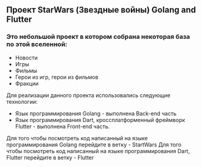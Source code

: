 ## Проект StarWars (Звездные войны) Golang and Flutter
### Это небольшой проект в котором собрана некоторая база по этой вселенной:
*   Новости   
*   Игры
*   Фильмы
*   Герои из игр, герои из фильмов
*   Фракции

Для реализации данного проекта использовались следующие технологии:
*   Язык программирования Golang - выполнена Back-end часть
*   Язык программирования Dart, кроссплатформенный фреймворк Flutter - выполнена Front-end часть.

Для того чтобы посмотреть код написанный на языке программирования Golang перейдите в ветку - StartWars
Для того чтобы посмотреть код написанный на языке программирования Dart, Flutter перейдите в ветку - Flutter
